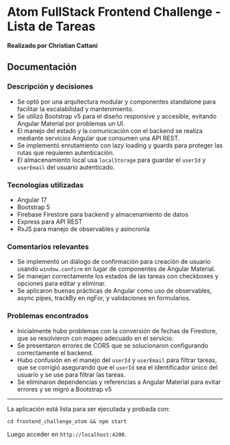 # Atom FullStack Frontend Challenge - Lista de Tareas
**Realizado por Christian Cattani**

## Documentación

### Descripción y decisiones
- Se optó por una arquitectura modular y componentes standalone para facilitar la escalabilidad y mantenimiento.
- Se utilizó Bootstrap v5 para el diseño responsive y accesible, evitando Angular Material por problemas un UI.
- El manejo del estado y la comunicación con el backend se realiza mediante servicios Angular que consumen una API REST.
- Se implementó enrutamiento con lazy loading y guards para proteger las rutas que requieren autenticación.
- El almacenamiento local usa `localStorage` para guardar el `userId` y `userEmail` del usuario autenticado.

### Tecnologías utilizadas
- Angular 17
- Bootstrap 5
- Firebase Firestore para backend y almacenamiento de datos
- Express para API REST
- RxJS para manejo de observables y asincronía

### Comentarios relevantes
- Se implementó un diálogo de confirmación para creación de usuario usando `window.confirm` en lugar de componentes de Angular Material.
- Se manejan correctamente los estados de las tareas con checkboxes y opciones para editar y eliminar.
- Se aplicaron buenas prácticas de Angular como uso de observables, async pipes, trackBy en ngFor, y validaciones en formularios.

### Problemas encontrados
- Inicialmente hubo problemas con la conversión de fechas de Firestore, que se resolvieron con mapeo adecuado en el servicio.
- Se presentaron errores de CORS que se solucionaron configurando correctamente el backend.
- Hubo confusión en el manejo del `userId` y `userEmail` para filtrar tareas, que se corrigió asegurando que el `userId` sea el identificador único del usuario y se use para filtrar las tareas.
- Se eliminaron dependencias y referencias a Angular Material para evitar errores y se migró a Bootstrap v5

---

La aplicación está lista para ser ejecutada y probada con:

```
cd frontend_challenge_atom && npm start
```

Luego acceder en `http://localhost:4200`.
